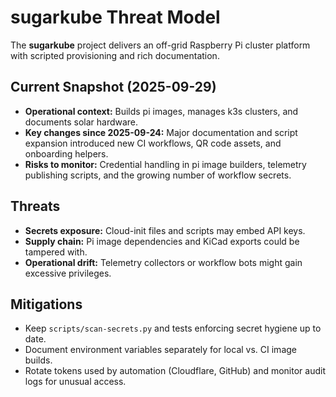 # sugarkube Threat Model

The **sugarkube** project delivers an off-grid Raspberry Pi cluster platform with scripted
provisioning and rich documentation.

## Current Snapshot (2025-09-29)

- **Operational context:** Builds pi images, manages k3s clusters, and documents solar hardware.
- **Key changes since 2025-09-24:** Major documentation and script expansion introduced new CI
  workflows, QR code assets, and onboarding helpers.
- **Risks to monitor:** Credential handling in pi image builders, telemetry publishing scripts, and
  the growing number of workflow secrets.

## Threats

- **Secrets exposure:** Cloud-init files and scripts may embed API keys.
- **Supply chain:** Pi image dependencies and KiCad exports could be tampered with.
- **Operational drift:** Telemetry collectors or workflow bots might gain excessive privileges.

## Mitigations

- Keep `scripts/scan-secrets.py` and tests enforcing secret hygiene up to date.
- Document environment variables separately for local vs. CI image builds.
- Rotate tokens used by automation (Cloudflare, GitHub) and monitor audit logs for unusual access.
